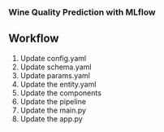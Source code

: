 ### Wine Quality Prediction with MLflow ###


## Workflow
1. Update config.yaml
2. Update schema.yaml
3. Update params.yaml
4. Update the entity.yaml
5. Update the components
6. Update the pipeline
7. Update the main.py
8. Update the app.py
